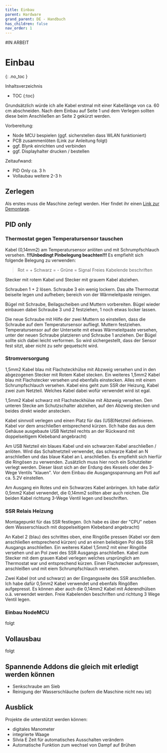 ```yaml
---
title: Einbau
parent: Hardware
grand_parent: DE - Handbuch
has_children: false
nav_order: 1
---
```


#IN ARBEIT

# Einbau
{: .no_toc }

Inhaltsverzeichnis

* TOC
{:toc}

Grundsätzlich würde ich alle Kabel erstmal mit einer Kabellänge von ca. 60 cm abschneiden. Nach dem Einbau auf Seite 1 und dem Verlegen sollten diese beim Anschließen an Seite 2 gekürzt werden.

Vorbereitung:
* Node MCU bespielen (ggf. sicherstellen dass WLAN funktioniert)
* PCB zusammenlöten (Link zur Anleitung folgt)
* ggf. Blynk einrichten und verbinden
* ggf. Displayhalter drucken / bestellen

Zeitaufwand:
* PID Only ca. 3 h
* Vollaubau weitere 2-3 h

## Zerlegen

Als erstes muss die Maschine zerlegt werden. Hier findet ihr einen [Link zur Demontage](http://rancilio-pid.de/bauberichte/baubericht-demontage/).

## PID only

### Thermostat gegen Temperatursensor tauschen

Kabel (0,14mm2) am Temperatursensor anlöten und mit Schrumpfschlauch versehen. **!!!Unbedingt Pinbelegung beachten!!!** Es empfiehlt sich folgende Belegung zu verwenden:
> Rot = +
> Schwarz = -
> Grüne = Signal
Freies Kabelende beschriften

Stecker mit rotem Kabel und Stecker mit grauem Kabel abziehen.

Schrauben 1 + 2 lösen.
Schraube 3 ein wenig lockern.
Das alte Thermostat beiseite legen und aufheben; bereich von der Wärmeleitpaste reinigen.

Bügel mit Schraube, Beilagscheiben und Muttern vorbereiten. Bügel wieder einbauen dabei Schraube 3 und 2 festziehen, 1 noch etwas locker lassen.

Die neue Schraube mit Hilfe der zwei Muttern so einstellen, dass die Schraube auf dem Temperatursensor aufliegt. Muttern festziehen.
Temperatursensor auf der Unterseite mit etwas Wärmeleitpaste versehen, unter der neuen Schraube platzieren und Schraube 1 anziehen. Der Bügel sollte sich dabei leicht verformen. So wird sichergestellt, dass der Sensor fest sitzt, aber nicht zu sehr gequetscht wird.  


### Stromversorgung

1,5mm2 Kabel blau mit Flachsteckhülse mit Abzweig versehen und in den abgezogenen Stecker mit Rotem Kabel stecken.
Ein weiteres 1,5mm2 Kabel blau mit Flachstecker versehen und ebenfalls einstecken. Alles mit einem Schrumpfschlauch versehen.
Kabel eins geht zum SSR der Heizung, Kabel zwei zum Netzteil. Welches Kabel dabei wofür verwendet wird ist egal.

1,5mm2 Kabel schwarz mit Flachsteckhülse mit Abzweig versehen. Den unteren Stecke am Schutzschalter abziehen, auf den Abzweig stecken und beides direkt wieder anstecken.

Kabel sinnvoll verlegen und einen Platz für das (USB)Netzteil definieren. Kabel vor dem anschließen entsprechend kürzen. (Ich habe das aus dem Gehäuse ausgebaute USB Netzteil rechts an der Rückwand mit doppelseitigem Klebeband angebracht)

Am USB Netzteil ein blaues Kabel und ein schwarzen Kabel anschließen / anlöten. Wird das Schaltnetzteil verwendet, das schwarze Kabel an N anschließen und das blaue Kabel an L anschließen. Es empfiehlt sich hierfür die Ringösen zu verwenden. Zusätzlich muss hier noch ein Schutzleiter verlegt werden. Dieser lässt sich an der Erdung des Kessels oder des 3-Wege Ventils "klauen". Vor dem Einbau die Ausgangsspannung am Poti auf ca. 5.2V einstellen.

Am Ausgang ein Rotes und ein Schwarzes Kabel anbringen. Ich habe dafür 0,5mm2 Kabel verwendet, die 0,14mm2 sollten aber auch reichen. Die beiden Kabel richtung 3-Wege Ventil legen und beschriften.

### SSR Relais Heizung

Montagepunkt für das SSR festlegen. (Ich habe es über der "CPU" neben dem Wasserschlauch mit doppelseitigem Klebeband angebracht)

An Kabel 2 (blau) des schrittes oben, eine Ringöße pressen (Kabel vor dem anschließen entsprechend kürzen) und an einen beliebigen Pol des SSR Ausgangs anschließen.
Ein weiteres Kabel 1,5mm2 mit einer Ringöße versehen und an Pol zwei des SSR Ausgangs anschließen. Kabel zum Stecker mit dem grauen Kabel verlegen welches ursprünglich am Thermostat war und entsprechend kürzen. Einen Flachstecker aufpressen, anschleißen und mit eiem Schrumpfschlauch versehen.

Zwei Kabel (rot und schwarz) an der Eingangsseite des SSR anschließen. Ich habe dafür 0,5mm2 Kabel verwendet und ebenfals Ringößen aufgepresst. Es können aber auch die 0,14mm2 Kabel mit Aderendhülsen o.ä. verwendet werden.
Freie Kabelenden beschriften und richtung 3 Wege Ventil legen.

### Einbau NodeMCU

folgt

## Vollausbau

folgt

## Spannende Addons die gleich mit erledigt werden können

* Senkschraube am Sieb
* Reinigung der Wasserschläuche (sofern die Maschine nicht neu ist)

## Ausblick
Projekte die unterstützt werden können:
* digitales Manometer
* integrierte Waage
* Silvia E Zeit für automatisches Ausschalten verändern
* Automatische Funktion zum wechsel von Dampf auf Brühen
